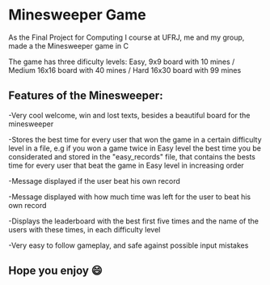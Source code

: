 # Minesweeper Game
As the Final Project for Computing I course at UFRJ, me and my group, made a the Minesweeper game in C

The game has three dificulty levels: Easy, 9x9 board with 10 mines / Medium 16x16 board with 40 mines / Hard 16x30 board with 99 mines


## Features of the Minesweeper:
-Very cool welcome, win and lost texts, besides a beautiful board for the minesweeper 

-Stores the best time for every user that won the game in a certain difficulty level in a file, e.g if you won a game twice in Easy level the best time you be considerated and stored in the "easy_records" file, that contains the bests time for every user that beat the game in Easy level in increasing order

-Message displayed if the user beat his own record

-Message displayed with how much time was left for the user to beat his own record 

-Displays the leaderboard with the best first five times and the name of the users with these times, in each difficulty level

-Very easy to follow gameplay, and safe against possible input mistakes

## Hope you enjoy 😄

